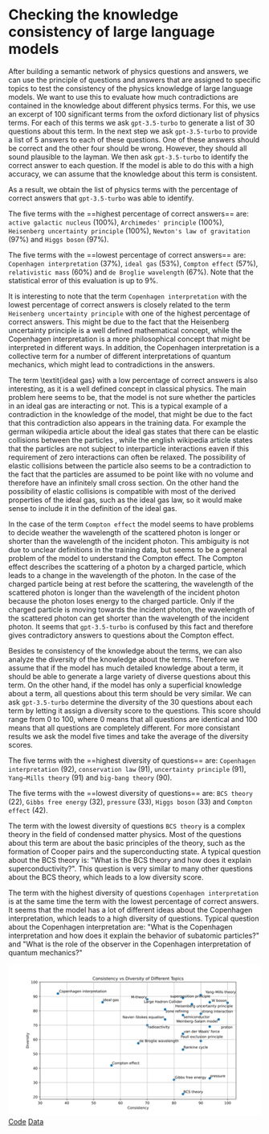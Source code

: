 # Checking the knowledge consistency of large language models

After building a semantic network of physics questions and answers, we can use the principle of questions and answers that are assigned to specific topics to test the consistency of the physics knowledge of large language models. We want to use this to evaluate how much contradictions are contained in the knowledge about different physics terms. For this, we use an excerpt of 100 significant terms from the oxford dictionary list of physics terms. For each of this terms we ask `gpt-3.5-turbo` to generate a list of 30 questions about this term. In the next step we ask `gpt-3.5-turbo` to provide a list of 5 answers to each of these questions. One of these answers should be correct and the other four should be wrong. However, they should all sound plausible to the layman. We then ask `gpt-3.5-turbo` to identify the correct answer to each question. If the model is able to do this with a high accuracy, we can assume that the knowledge about this term is consistent.  

As a result, we obtain the list of physics terms with the percentage of correct answers that `gpt-3.5-turbo` was able to identify. 

The five terms with the ==highest percentage of correct answers== are: `active galactic nucleus` (100%), `Archimedes' principle` (100%), `Heisenberg uncertainty principle` (100%), `Newton's law of gravitation` (97%) and `Higgs boson` (97%). 

The five terms with the ==lowest percentage of correct answers== are: `Copenhagen interpretation` (37%), `ideal gas` (53%),  `Compton effect` (57%), `relativistic mass` (60%) and `de Broglie wavelength` (67%). Note that the statistical error of this evaluation is up to 9%.

It is interesting to note that the term `Copenhagen interpretation` with the lowest percentage of correct answers is closely related to the term `Heisenberg uncertainty principle` with one of the highest percentage of correct answers. This might be due to the fact that the Heisenberg uncertainty principle is a well defined mathematical concept, while the Copenhagen interpretation is a more philosophical concept that might be interpreted in different ways. In addition, the Copenhagen interpretation is a collective term for a number of different interpretations of quantum mechanics, which might lead to contradictions in the answers.

The term \textit{ideal gas} with a low percentage of correct answers is also interesting, as it is a well defined concept in classical physics. The main problem here seems to be, that the model is not sure whether the particles in an ideal gas are interacting or not. This is a typical example of a contradiction in the knowledge of the model, that might be due to the fact that this contradiction also appears in the training data. For example the german wikipedia article about the ideal gas states that there can be elastic collisions between the particles , while the english wikipedia article states that the particles are not subject to interparticle interactions eaven if this requirement of zero interactions can often be relaxed. The possibility of elastic collisions between the particle also seems to be a contradiction to the fact that the particles are assumed to be point like with no volume and therefore have an infinitely small cross section. On the other hand the possibility of elastic collisions is compatible with most of the derived properties of the ideal gas, such as the ideal gas law, so it would make sense to include it in the definition of the ideal gas.  

In the case of the term `Compton effect` the model seems to have problems to decide weather the wavelength of the scattered photon is longer or shorter than the wavelength of the incident photon. This ambiguity is not due to unclear definitions in the training data, but seems to be a general problem of the model to understand the Compton effect. The Compton effect describes the scattering of a photon by a charged particle, which leads to a change in the wavelength of the photon. In the case of the charged particle being at rest before the scattering, the wavelength of the scattered photon is longer than the wavelength of the incident photon because the photon loses energy to the charged particle. Only if the charged particle is moving towards the incident photon, the wavelength of the scattered photon can get shorter than the wavelength of the incident photon. It seems that `gpt-3.5-turbo` is confused by this fact and therefore gives contradictory answers to questions about the Compton effect.

Besides te consistency of the knowledge about the terms, we can also analyze the diversity of the knowledge about the terms. Therefore we assume that if the model has much detailed knowledge about a term, it should be able to generate a large variety of diverse questions about this term. On the other hand, if the model has only a superficial knowledge about a term, all questions about this term should be very similar. We can ask `gpt-3.5-turbo` determine the diversity of the 30 questions about each term by letting it assign a diversity score to the questions. This score should range from 0 to 100, where 0 means that all questions are identical and 100 means that all questions are completely different. For more consistant results we ask the model five times and take the average of the diversity scores.  

The five terms with the ==highest diversity of questions== are: `Copenhagen interpretation` (92), `conservation law` (91), `uncertainty principle` (91), `Yang–Mills theory` (91) and `big-bang theory` (90). 

The five terms with the ==lowest diversity of questions== are: `BCS theory` (22), `Gibbs free energy` (32), `pressure` (33), `Higgs boson` (33) and `Compton effect` (42).

The term with the lowest diversity of questions `BCS theory` is a complex theory in the field of condensed matter physics. Most of the questions about this term are about the basic principles of the theory, such as the formation of Cooper pairs and the superconducting state. A typical question about the BCS theory is: "What is the BCS theory and how does it explain superconductivity?". This question is very similar to many other questions about the BCS theory, which leads to a low diversity score.

The term with the highest diversity of questions `Copenhagen interpretation` is at the same time the term with the lowest percentage of correct answers. It seems that the model has a lot of different ideas about the Copenhagen interpretation, which leads to a high diversity of questions. Typical question about the Copenhagen interpretation are: "What is the Copenhagen interpretation and how does it explain the behavior of subatomic particles?" and "What is the role of the observer in the Copenhagen interpretation of quantum mechanics?"

![](./images/consistency_vs_diversity.svg)
[Code](https://github.com/gratach/master-experimental/blob/5beaef388417215c6fcec96af54432a444922289/questions_about_topics.ipynb)
[Data](https://github.com/gratach/master-database-files/tree/b22927736eeea431ca64e6540dd2b69ead1f7838/master-experimental/questions_about_topics)